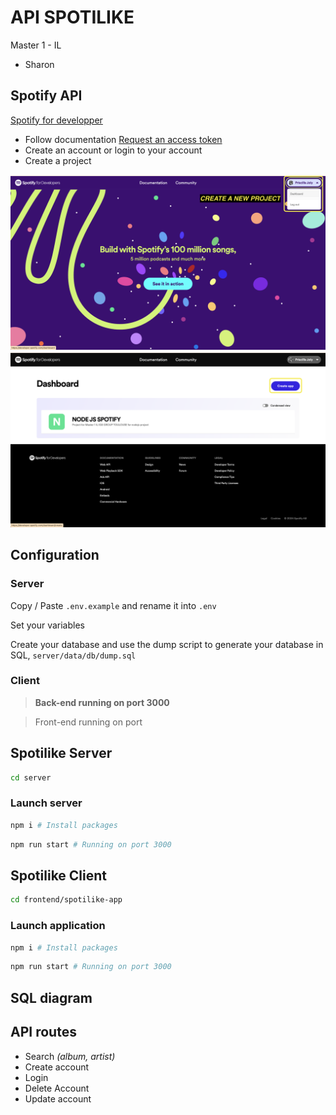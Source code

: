 # API SPOTILIKE

Master 1 - IL

- Sharon

## Spotify API

[Spotify for developper](https://developer.spotify.com/)

- Follow documentation [Request an access token](https://developer.spotify.com/documentation/web-api/tutorials/getting-started#request-an-access-token)
- Create an account or login to your account
- Create a project

![Spotify API acces to dashboard](github/image/dashboard_access.png)
![Spotify API create project](github/image/create_project.png)

## Configuration

### Server
Copy / Paste `.env.example` and rename it into `.env`

Set your variables 

Create your database and use the dump script to generate your database in SQL, `server/data/db/dump.sql`

### Client

> **Back-end running on port 3000**

> Front-end running on port 


## Spotilike Server

```bash
cd server
``` 

### Launch server

```bash
npm i # Install packages
``` 

```bash
npm run start # Running on port 3000
```

## Spotilike Client

```bash
cd frontend/spotilike-app
``` 

### Launch application

```bash
npm i # Install packages
``` 

```bash
npm run start # Running on port 3000
```

## SQL diagram

## API routes

- Search _(album, artist)_
- Create account
- Login
- Delete Account
- Update account